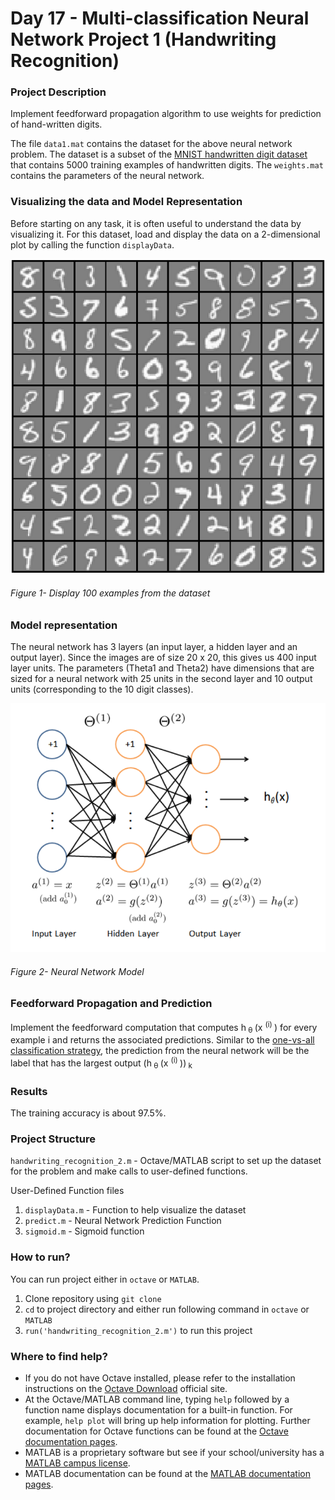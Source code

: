 # Day 17 - Multi-classification Neural Network Project 1 (Handwriting Recognition)

### Project Description
Implement feedforward propagation algorithm to use weights for prediction of hand-written digits.

The file `data1.mat` contains the dataset for the above neural network problem. The dataset is a subset of the [MNIST handwritten digit dataset](http://yann.lecun.com/exdb/mnist/) that contains 5000 training examples of handwritten digits.
The `weights.mat` contains the parameters of the neural network.

### Visualizing the data and Model Representation
Before starting on any task, it is often useful to understand the data by visualizing it. For this dataset, load and display the data on a 2-dimensional plot by calling the function `displayData`.


![](Handwriting_Recognition_Neural_Network/results/V1.png)
###### Figure 1- Display 100 examples from the dataset


### Model representation
The neural network has 3 layers (an input layer, a hidden layer and an output layer). Since the images are of size 20 x 20, this gives us 400 input layer units. 
The parameters (Theta1 and Theta2) have dimensions that are sized for a neural network with 25 units in the second layer and 10 output units (corresponding to the 10 digit classes).

![](https://github.com/kritanjalijain/ML_from_Scratch/blob/master/Backpropagation_Neural_Network/handwritten_digit_recognition_backpropagation/results/feedfor.png)
###### Figure 2- Neural Network Model


### Feedforward Propagation and Prediction
Implement the feedforward computation that computes h<sub> &theta; </sub>(x <sup>(i) </sup>) for every example i and returns the associated predictions. Similar to the [one-vs-all classification strategy](https://github.com/kritanjalijain/ML_from_Scratch/tree/master/Multi-Classification_Logistic_Regression), the prediction from the neural network will be the label that has the largest output (h<sub> &theta; </sub>(x <sup>(i) </sup>))<sub> k </sub>

### Results
The training accuracy is about 97.5%.

### Project Structure 

`handwriting_recognition_2.m` - Octave/MATLAB script to set up the dataset for the problem and make calls to user-defined functions.

User-Defined Function files
1. `displayData.m` - Function to help visualize the dataset
1. `predict.m` - Neural Network Prediction Function
1. `sigmoid.m` - Sigmoid function

### How to run?
You can run project either in `octave` or `MATLAB`. 
1. Clone repository using `git clone `
2. `cd` to project directory and either run following command in `octave` or `MATLAB`
2. `run('handwriting_recognition_2.m')` to run this project

### Where to find help?
* If you do not have Octave installed, please refer to the installation instructions on the [Octave Download](https://www.gnu.org/software/octave/download.html) official site.
* At the Octave/MATLAB command line, typing `help` followed by a function name displays documentation for a built-in function. For example, `help plot` will bring up help information for plotting. Further documentation for Octave functions can be found at the [Octave documentation pages](https://octave.org/doc/v5.2.0/). 
* MATLAB is a proprietary software but see if your school/university has a [MATLAB campus license](https://in.mathworks.com/academia/tah-support-program/eligibility.html). 
* MATLAB documentation can be found at the [MATLAB documentation pages](https://in.mathworks.com/help/matlab/?refresh=true).

